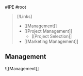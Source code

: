 #IPE #root 

>[!Links]
>- [[Management]]
>- [[Project Management]]
>	- [[Project Selection]]
>- [[Marketing Management]]

## **Management**
![[Management]]
